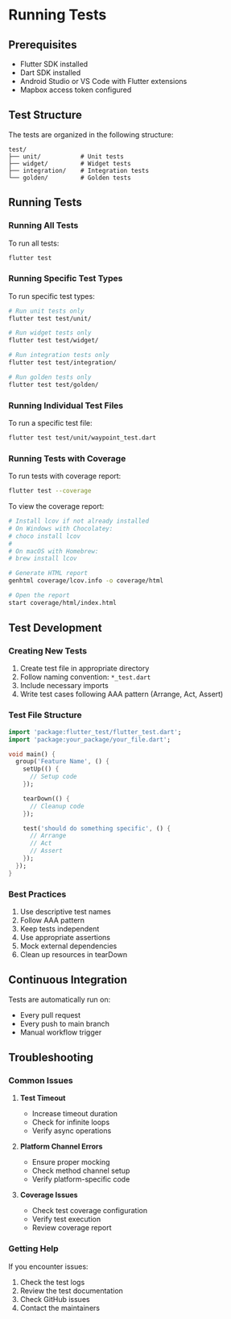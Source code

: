 # Running Tests

## Prerequisites
- Flutter SDK installed
- Dart SDK installed
- Android Studio or VS Code with Flutter extensions
- Mapbox access token configured

## Test Structure
The tests are organized in the following structure:
```
test/
├── unit/           # Unit tests
├── widget/         # Widget tests
├── integration/    # Integration tests
└── golden/         # Golden tests
```

## Running Tests

### Running All Tests
To run all tests:
```bash
flutter test
```

### Running Specific Test Types
To run specific test types:
```bash
# Run unit tests only
flutter test test/unit/

# Run widget tests only
flutter test test/widget/

# Run integration tests only
flutter test test/integration/

# Run golden tests only
flutter test test/golden/
```

### Running Individual Test Files
To run a specific test file:
```bash
flutter test test/unit/waypoint_test.dart
```

### Running Tests with Coverage
To run tests with coverage report:
```bash
flutter test --coverage
```

To view the coverage report:
```bash
# Install lcov if not already installed
# On Windows with Chocolatey:
# choco install lcov
# 
# On macOS with Homebrew:
# brew install lcov

# Generate HTML report
genhtml coverage/lcov.info -o coverage/html

# Open the report
start coverage/html/index.html
```

## Test Development

### Creating New Tests
1. Create test file in appropriate directory
2. Follow naming convention: `*_test.dart`
3. Include necessary imports
4. Write test cases following AAA pattern (Arrange, Act, Assert)

### Test File Structure
```dart
import 'package:flutter_test/flutter_test.dart';
import 'package:your_package/your_file.dart';

void main() {
  group('Feature Name', () {
    setUp(() {
      // Setup code
    });

    tearDown(() {
      // Cleanup code
    });

    test('should do something specific', () {
      // Arrange
      // Act
      // Assert
    });
  });
}
```

### Best Practices
1. Use descriptive test names
2. Follow AAA pattern
3. Keep tests independent
4. Use appropriate assertions
5. Mock external dependencies
6. Clean up resources in tearDown

## Continuous Integration
Tests are automatically run on:
- Every pull request
- Every push to main branch
- Manual workflow trigger

## Troubleshooting

### Common Issues
1. **Test Timeout**
   - Increase timeout duration
   - Check for infinite loops
   - Verify async operations

2. **Platform Channel Errors**
   - Ensure proper mocking
   - Check method channel setup
   - Verify platform-specific code

3. **Coverage Issues**
   - Check test coverage configuration
   - Verify test execution
   - Review coverage report

### Getting Help
If you encounter issues:
1. Check the test logs
2. Review the test documentation
3. Check GitHub issues
4. Contact the maintainers 